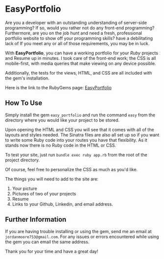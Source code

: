 # EasyPortfolio

Are you a developer with an outstanding understanding of server-side programming? If so, would you rather not do any front-end programming? Furthermore, are you on the job hunt and need a fresh, professional portfolio website to show off your programming skills?
 have a debilitating lack of
If you meet any or all of those requirements, you may be in luck.

With **EasyPortfolio**, you can have a working portfolio for your *Ruby* projects and Resume up in minutes. I took care of the front-end work; the CSS is all mobile-first, with media queries that make viewing on any device possible.

Additionally, the tests for the views, HTML, and CSS are all included with the gem's installation.

Here is the link to the RubyGems page: [EasyPortfolio](https://rubygems.org/gems/easy_portfolio)

## How To Use

Simply install the gem `easy_portfolio` and run the command `easy` from the directory where you would like your project to be stored.

Upon opening the HTML and CSS you will see that it comes with all of the layouts and styles needed. The Sinatra files are also all set up so if you want to write some Ruby code into your routes you have that flexibility. As it stands now there is no Ruby code in the HTML or CSS. 

To test your site, just run `bundle exec ruby app.rb` from the root of the project directory.

Of course, feel free to personalize the CSS as much as you'd like.

The things you will need to add to the site are:
1. Your picture
2. Pictures of two of your projects
3. Resume
4. Links to your Github, Linkedin, and email address.

## Further Information

If you are having trouble installing or using the gem, send me an email at `jordanmoore753@gmail.com`. For any issues or errors encountered while using the gem you can email the same address.

Thank you for your time and have a great day!
